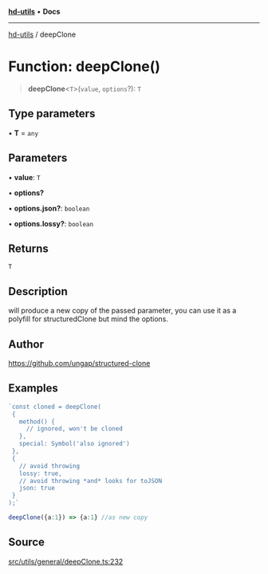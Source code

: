 [**hd-utils**](../README.md) • **Docs**

***

[hd-utils](../globals.md) / deepClone

# Function: deepClone()

> **deepClone**\<`T`\>(`value`, `options`?): `T`

## Type parameters

• **T** = `any`

## Parameters

• **value**: `T`

• **options?**

• **options.json?**: `boolean`

• **options.lossy?**: `boolean`

## Returns

`T`

## Description

will produce a new copy of the passed parameter, you can use it as a polyfill for structuredClone but mind the options.

## Author

https://github.com/ungap/structured-clone

## Examples

```ts
`const cloned = deepClone(
 {
   method() {
     // ignored, won't be cloned
   },
   special: Symbol('also ignored')
 },
 {
   // avoid throwing
   lossy: true,
   // avoid throwing *and* looks for toJSON
   json: true
 }
);`
```

```ts
deepClone({a:1}) => {a:1} //as new copy
```

## Source

[src/utils/general/deepClone.ts:232](https://github.com/AhmadHddad/h-utils/blob/b1dfa95e218c9605f39fc234662ef50e62fadcb8/src/utils/general/deepClone.ts#L232)
